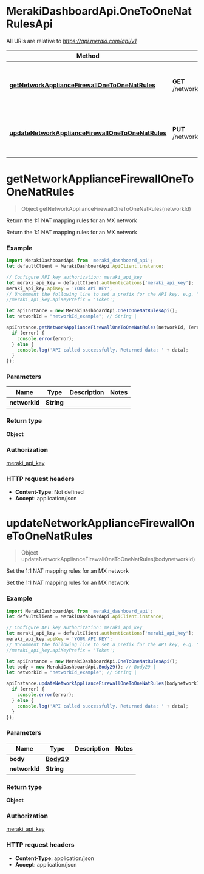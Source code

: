 # MerakiDashboardApi.OneToOneNatRulesApi

All URIs are relative to *https://api.meraki.com/api/v1*

Method | HTTP request | Description
------------- | ------------- | -------------
[**getNetworkApplianceFirewallOneToOneNatRules**](OneToOneNatRulesApi.md#getNetworkApplianceFirewallOneToOneNatRules) | **GET** /networks/{networkId}/appliance/firewall/oneToOneNatRules | Return the 1:1 NAT mapping rules for an MX network
[**updateNetworkApplianceFirewallOneToOneNatRules**](OneToOneNatRulesApi.md#updateNetworkApplianceFirewallOneToOneNatRules) | **PUT** /networks/{networkId}/appliance/firewall/oneToOneNatRules | Set the 1:1 NAT mapping rules for an MX network

<a name="getNetworkApplianceFirewallOneToOneNatRules"></a>
# **getNetworkApplianceFirewallOneToOneNatRules**
> Object getNetworkApplianceFirewallOneToOneNatRules(networkId)

Return the 1:1 NAT mapping rules for an MX network

Return the 1:1 NAT mapping rules for an MX network

### Example
```javascript
import MerakiDashboardApi from 'meraki_dashboard_api';
let defaultClient = MerakiDashboardApi.ApiClient.instance;

// Configure API key authorization: meraki_api_key
let meraki_api_key = defaultClient.authentications['meraki_api_key'];
meraki_api_key.apiKey = 'YOUR API KEY';
// Uncomment the following line to set a prefix for the API key, e.g. "Token" (defaults to null)
//meraki_api_key.apiKeyPrefix = 'Token';

let apiInstance = new MerakiDashboardApi.OneToOneNatRulesApi();
let networkId = "networkId_example"; // String | 

apiInstance.getNetworkApplianceFirewallOneToOneNatRules(networkId, (error, data, response) => {
  if (error) {
    console.error(error);
  } else {
    console.log('API called successfully. Returned data: ' + data);
  }
});
```

### Parameters

Name | Type | Description  | Notes
------------- | ------------- | ------------- | -------------
 **networkId** | **String**|  | 

### Return type

**Object**

### Authorization

[meraki_api_key](../README.md#meraki_api_key)

### HTTP request headers

 - **Content-Type**: Not defined
 - **Accept**: application/json

<a name="updateNetworkApplianceFirewallOneToOneNatRules"></a>
# **updateNetworkApplianceFirewallOneToOneNatRules**
> Object updateNetworkApplianceFirewallOneToOneNatRules(bodynetworkId)

Set the 1:1 NAT mapping rules for an MX network

Set the 1:1 NAT mapping rules for an MX network

### Example
```javascript
import MerakiDashboardApi from 'meraki_dashboard_api';
let defaultClient = MerakiDashboardApi.ApiClient.instance;

// Configure API key authorization: meraki_api_key
let meraki_api_key = defaultClient.authentications['meraki_api_key'];
meraki_api_key.apiKey = 'YOUR API KEY';
// Uncomment the following line to set a prefix for the API key, e.g. "Token" (defaults to null)
//meraki_api_key.apiKeyPrefix = 'Token';

let apiInstance = new MerakiDashboardApi.OneToOneNatRulesApi();
let body = new MerakiDashboardApi.Body29(); // Body29 | 
let networkId = "networkId_example"; // String | 

apiInstance.updateNetworkApplianceFirewallOneToOneNatRules(bodynetworkId, (error, data, response) => {
  if (error) {
    console.error(error);
  } else {
    console.log('API called successfully. Returned data: ' + data);
  }
});
```

### Parameters

Name | Type | Description  | Notes
------------- | ------------- | ------------- | -------------
 **body** | [**Body29**](Body29.md)|  | 
 **networkId** | **String**|  | 

### Return type

**Object**

### Authorization

[meraki_api_key](../README.md#meraki_api_key)

### HTTP request headers

 - **Content-Type**: application/json
 - **Accept**: application/json

